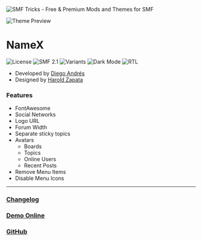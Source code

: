 ![SMF Tricks - Free & Premium Mods and Themes for SMF](https://smftricks.com/logos/logo.png)

![Theme Preview](https://i.imgur.com/Qa54RGZ.gif)

# NameX
![License](https://img.shields.io/badge/License-MIT-248049) ![SMF 2.1](https://img.shields.io/badge/SMF-2.1-3f73a0) ![Variants](https://img.shields.io/badge/Color%20Variants-Yes-6041a3) ![Dark Mode](https://img.shields.io/badge/Dark%20Mode-Yes-4d827f) ![RTL](https://img.shields.io/badge/RLT%20Support-Yes-dbc381)

* Developed by [Diego Andrés](https://github.com/DiegoAndresCortes)
* Designed by [Harold Zapata](https://smftricks.com/index.php?action=profile;u=17)

### Features
- FontAwesome
- Social Networks
- Logo URL
- Forum Width
- Separate sticky topics
- Avatars
  - Boards
  - Topics
  - Online Users
  - Recent Posts
- Remove Menu Items
- Disable Menu Icons
---
### [Changelog](https://github.com/SMFTricks/NameX/blob/main/CHANGELOG.md)
### [Demo Online](http://demo21.smftricks.com/index.php?theme=4)
### [GitHub](https://github.com/SMFTricks/NameX)